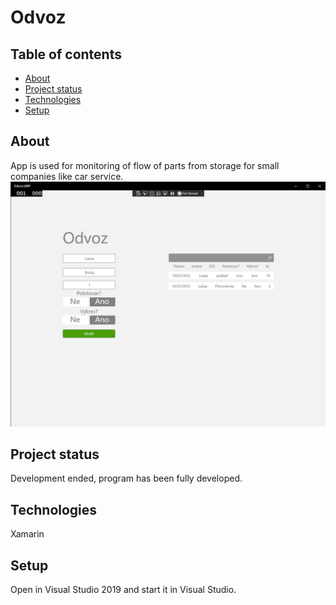 # Odvoz

## Table of contents
* [About](#general-info)
* [Project status](#Project-status)
* [Technologies](#technologies)
* [Setup](#setup)

## About
App is used for monitoring of flow of parts from storage for small companies like car service.
![WakeMeHere screenshot](/Odvoz.png)

## Project status
Development ended, program has been fully developed.

## Technologies
Xamarin

## Setup
Open in Visual Studio 2019 and start it in Visual Studio.
